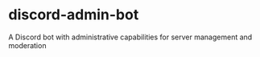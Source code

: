 # discord-admin-bot
A Discord bot with administrative capabilities for server management and moderation
